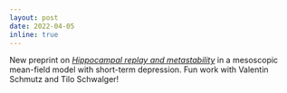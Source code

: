 ```yaml
---
layout: post
date: 2022-04-05 
inline: true
---
```


New preprint on [_Hippocampal replay and metastability_](https://arxiv.org/abs/2204.01675) in a mesoscopic mean-field model with short-term depression. Fun work with Valentin Schmutz and Tilo Schwalger!
